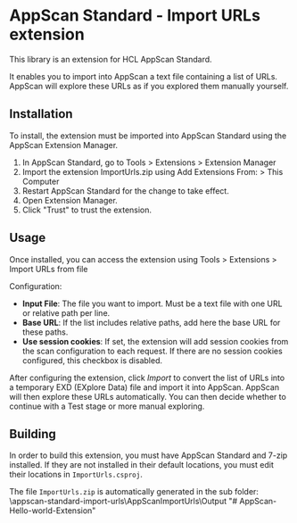 # AppScan Standard - Import URLs extension

This library is an extension for HCL AppScan Standard.

It enables you to import into AppScan a text file containing a list of URLs. AppScan will explore these URLs as if you explored them manually yourself.

## Installation

To install, the extension must be imported into AppScan Standard using the AppScan Extension Manager.

1. In AppScan Standard, go to Tools > Extensions > Extension Manager
1. Import the extension ImportUrls.zip using Add Extensions From: > This Computer 
1. Restart AppScan Standard for the change to take effect.
1. Open Extension Manager.
1. Click "Trust" to trust the extension.

## Usage

Once installed, you can access the extension using Tools > Extensions > Import URLs from file

Configuration:

- **Input File**: The file you want to import. Must be a text file with one URL or relative path per line.
- **Base URL**: If the list includes relative paths, add here the base URL for these paths.
- **Use session cookies**: If set, the extension will add session cookies from the scan configuration to each request. If there are no session cookies configured, this checkbox is disabled.

After configuring the extension, click *Import* to convert the list of URLs into a temporary EXD (EXplore Data) file and import it into AppScan. AppScan will then explore these URLs automatically. You can then decide whether to continue with a Test stage or more manual exploring.

## Building
In order to build this extension, you must have AppScan Standard and 7-zip installed. If they are not installed in their default locations, you must edit their locations in `ImportUrls.csproj`.

The file `ImportUrls.zip` is automatically generated in the sub folder: \appscan-standard-import-urls\AppScanImportUrls\Output
"# AppScan-Hello-world-Extension" 

